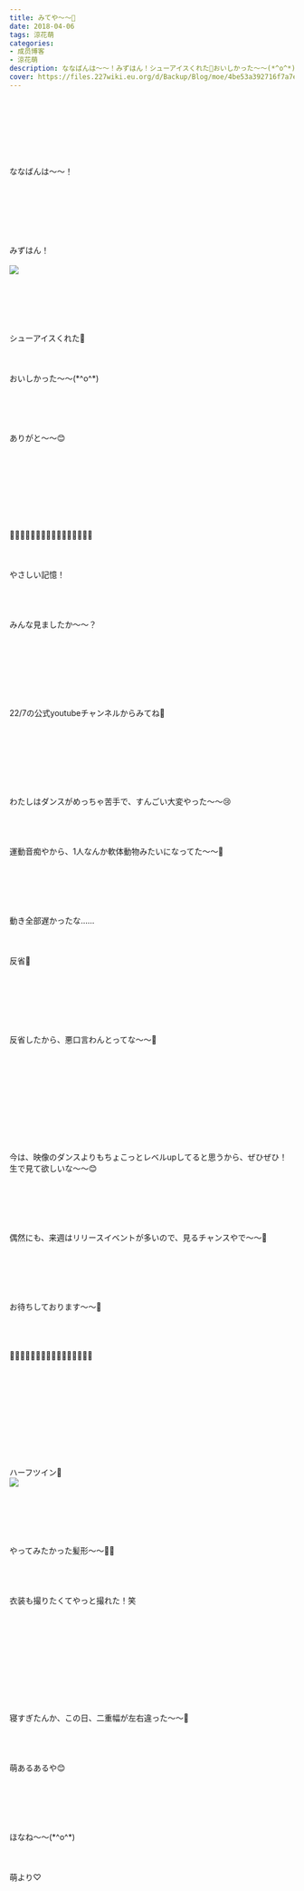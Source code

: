 ```yaml
---
title: みてや〜〜👀
date: 2018-04-06
tags: 涼花萌
categories: 
- 成员博客
- 涼花萌
description: ななばんは〜〜！みずはん！シューアイスくれた💓おいしかった〜〜(*^o^*)ありがと〜〜😊🌸🌸🌸🌸🌸🌸🌸🌸🌸🌸🌸🌸🌸🌸🌸🌸やさ...
cover: https://files.227wiki.eu.org/d/Backup/Blog/moe/4be53a392716f7a7e65a4854f8ebb.jpg 
---
```

<div class="blog_detail__main">
<br/>
<br/>
<br/>
<br/>
<br/>
<br/>
<br/>
ななばんは〜〜！<br/>
<br/>
<br/>
<br/>
<br/>
<br/>
<br/>
<br/>
みずはん！<br/>
<br/>
<img src="https://files.227wiki.eu.org/d/Backup/Blog/moe/4be53a392716f7a7e65a4854f8ebb.jpg"><br/>
<br/>
<br/>
<br/>
<br/>
<br/>
<br/>
シューアイスくれた💓<br/>
<br/>
<br/>
<br/>
おいしかった〜〜(*^o^*)<br/>
<br/>
<br/>
<br/>
<br/>
<br/>
ありがと〜〜😊<br/>
<br/>
<br/>
<br/>
<br/>
<br/>
<br/>
<br/>
<br/>
<br/>
🌸🌸🌸🌸🌸🌸🌸🌸🌸🌸🌸🌸🌸🌸🌸🌸<br/>
<br/>
<br/>
<br/>
やさしい記憶！<br/>
<br/>
<br/>
<br/>
<br/>
みんな見ましたか〜〜？<br/>
<br/>
<br/>
<br/>
<br/>
<br/>
<br/>
<br/>
<br/>
22/7の公式youtubeチャンネルからみてね💓<br/>
<br/>
<br/>
<br/>
<br/>
<br/>
<br/>
<br/>
<br/>
わたしはダンスがめっちゃ苦手で、すんごい大変やった〜〜😢<br/>
<br/>
<br/>
<br/>
<br/>
運動音痴やから、1人なんか軟体動物みたいになってた〜〜🙈<br/>
<br/>
<br/>
<br/>
<br/>
<br/>
<br/>
動き全部遅かったな……<br/>
<br/>
<br/>
<br/>
反省💓<br/>
<br/>
<br/>
<br/>
<br/>
<br/>
<br/>
<br/>
反省したから、悪口言わんとってな〜〜🙈<br/>
<br/>
<br/>
<br/>
<br/>
<br/>
<br/>
<br/>
<br/>
<br/>
<br/>
<br/>
今は、映像のダンスよりもちょこっとレベルupしてると思うから、ぜひぜひ！生で見て欲しいな〜〜😊<br/>
<br/>
<br/>
<br/>
<br/>
<br/>
<br/>
偶然にも、来週はリリースイベントが多いので、見るチャンスやで〜〜🤗<br/>
<br/>
<br/>
<br/>
<br/>
<br/>
<br/>
お待ちしております〜〜💓<br/>
<br/>
<br/>
<br/>
<br/>
🌸🌸🌸🌸🌸🌸🌸🌸🌸🌸🌸🌸🌸🌸🌸🌸<br/>
<br/>
<br/>
<br/>
<br/>
<br/>
<br/>
<br/>
<br/>
<br/>
<br/>
<br/>
ハーフツイン💓<br/>
<img src="https://files.227wiki.eu.org/d/Backup/Blog/moe/4be53a392716f7a7e65a4854f8ebb-01.jpg"><br/>
<br/>
<br/>
<br/>
<br/>
<br/>
<br/>
やってみたかった髪形〜〜💓💓<br/>
<br/>
<br/>
<br/>
<br/>
衣装も撮りたくてやっと撮れた！笑<br/>
<br/>
<br/>
<br/>
<br/>
<br/>
<br/>
<br/>
<br/>
<br/>
<br/>
<br/>
寝すぎたんか、この日、二重幅が左右違った〜〜👀<br/>
<br/>
<br/>
<br/>
<br/>
萌あるあるや😊<br/>
<br/>
<br/>
<br/>
<br/>
<br/>
<br/>
ほなね〜〜(*^o^*)<br/>
<br/>
<br/>
<br/>
萌より♡
<!--twitter-->

<!--//twitter-->
</img></img></div>